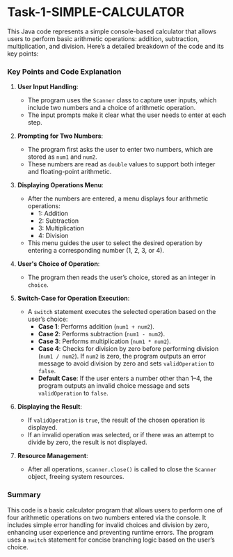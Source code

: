 # Task-1-SIMPLE-CALCULATOR

This Java code represents a simple console-based calculator that allows users to perform basic arithmetic operations: addition, subtraction, multiplication, and division. Here’s a detailed breakdown of the code and its key points:

### Key Points and Code Explanation

1. **User Input Handling**:
   - The program uses the `Scanner` class to capture user inputs, which include two numbers and a choice of arithmetic operation.
   - The input prompts make it clear what the user needs to enter at each step.

2. **Prompting for Two Numbers**:
   - The program first asks the user to enter two numbers, which are stored as `num1` and `num2`.
   - These numbers are read as `double` values to support both integer and floating-point arithmetic.

3. **Displaying Operations Menu**:
   - After the numbers are entered, a menu displays four arithmetic operations:
     - 1: Addition
     - 2: Subtraction
     - 3: Multiplication
     - 4: Division
   - This menu guides the user to select the desired operation by entering a corresponding number (1, 2, 3, or 4).

4. **User's Choice of Operation**:
   - The program then reads the user’s choice, stored as an integer in `choice`.

5. **Switch-Case for Operation Execution**:
   - A `switch` statement executes the selected operation based on the user’s choice:
     - **Case 1**: Performs addition (`num1 + num2`).
     - **Case 2**: Performs subtraction (`num1 - num2`).
     - **Case 3**: Performs multiplication (`num1 * num2`).
     - **Case 4**: Checks for division by zero before performing division (`num1 / num2`). If `num2` is zero, the program outputs an error message to avoid division by zero and sets `validOperation` to `false`.
     - **Default Case**: If the user enters a number other than 1–4, the program outputs an invalid choice message and sets `validOperation` to `false`.

6. **Displaying the Result**:
   - If `validOperation` is `true`, the result of the chosen operation is displayed.
   - If an invalid operation was selected, or if there was an attempt to divide by zero, the result is not displayed.

7. **Resource Management**:
   - After all operations, `scanner.close()` is called to close the `Scanner` object, freeing system resources.

### Summary
This code is a basic calculator program that allows users to perform one of four arithmetic operations on two numbers entered via the console. It includes simple error handling for invalid choices and division by zero, enhancing user experience and preventing runtime errors. The program uses a `switch` statement for concise branching logic based on the user’s choice.
